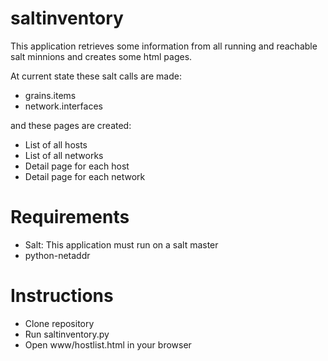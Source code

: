 saltinventory
=============

This application retrieves some information from all running and reachable salt minnions and creates some html pages.

At current state these salt calls are made:

* grains.items
* network.interfaces

and these pages are created:

* List of all hosts
* List of all networks
* Detail page for each host
* Detail page for each network

# Requirements

* Salt: This application must run on a salt master
* python-netaddr

# Instructions

* Clone repository
* Run saltinventory.py
* Open www/hostlist.html in your browser
